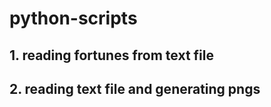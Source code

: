 # python-scripts

## 1. reading fortunes from text file

## 2. reading text file and generating pngs
